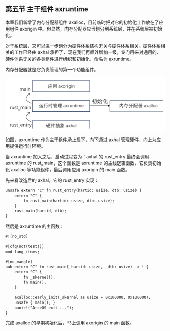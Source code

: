 ## 第五节 主干组件 axruntime



本章我们新增了内存分配器组件 axalloc，目前临时把对它的初始化工作放在了应用组件 axorigin 中。但显然，内存分配器应当划分到系统层，并在系统层被初始化。

对于系统层，又可以进一步划分为硬件体系结构无关与硬件体系相关。硬件体系相关的工作已经由 axhal 承担了，现在我们再额外增加一级，专门用来对通用的、硬件体系无关的各类组件进行组织和初始化，命名为 axruntime。

内存分配器就是它负责管理的第一个功能组件。



<div style="text-align:center">
   <img src=".\img\运行时组件.svg" alt="运行时组件" style="zoom:70%"/>
</div>



如图，axruntime 作为主干组件承上启下，向下通过 axhal 管理硬件，向上为应用提供运行时环境。

当 axruntime 加入之后，启动过程变为：axhal 的 rust_entry 最终会调用 axruntime 的 rust_main，这个函数是 axruntime 的主线逻辑函数，它负责初始化 axalloc 等功能组件，最后调用应用 axorigin 的 main 函数。

先来看改造后的 axhal，它的 rust_entry 实现：

```rust,ignore
unsafe extern "C" fn rust_entry(hartid: usize, dtb: usize) {
    extern "C" {
        fn rust_main(hartid: usize, dtb: usize);
    }
    rust_main(hartid, dtb);
}
```

然后是 axruntime 的主函数：

```rust,ignore
#![no_std]

#[cfg(not(test))]
mod lang_items;

#[no_mangle]
pub extern "C" fn rust_main(_hartid: usize, _dtb: usize) -> ! {
    extern "C" {
        fn _skernel();
        fn main();
    }

    axalloc::early_init(_skernel as usize - 0x100000, 0x100000);
    unsafe { main(); }
    panic!("ArceOS exit ...");
}
```

完成 axalloc 的早期初始化后，马上调用 axorigin 的 main 函数。





<script src="https://utteranc.es/client.js"
        repo="OSLearning365/blog-issues"
        issue-term="pathname"
        theme="github-light"
        crossorigin="anonymous"
        async>
</script>
